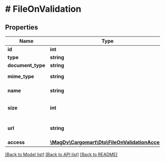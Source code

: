 # # FileOnValidation

## Properties

Name | Type | Description | Notes
------------ | ------------- | ------------- | -------------
**id** | **int** | Идентификатор |
**type** | **string** | Тип файла |
**document_type** | **string** | Тип документа |
**mime_type** | **string** | Mime-type файла |
**name** | **string** | Название файла |
**size** | **int** | Размер документа в байтах | [optional]
**url** | **string** | Путь для скачивания файла |
**access** | [**\MagDv\Cargomart\Dto\FileOnValidationAccess**](FileOnValidationAccess.md) |  | [optional]

[[Back to Model list]](../../README.md#models) [[Back to API list]](../../README.md#endpoints) [[Back to README]](../../README.md)
